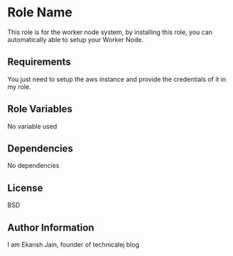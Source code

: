 Role Name
=========

This role is for the worker node system, by installing this role, you can automatically able to setup your Worker Node.

Requirements
------------

You just need to setup the aws instance and provide the credentials of it in my role.

Role Variables
--------------

No variable used

Dependencies
------------
No dependencies


License
-------

BSD

Author Information
------------------

I am Ekansh Jain, founder of technicalej blog 
